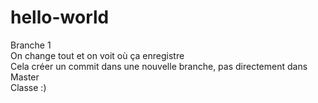 # hello-world  
Branche 1  
On change tout et on voit où ça enregistre  
Cela créer un commit dans une nouvelle branche, pas directement dans Master  
Classe :)   
